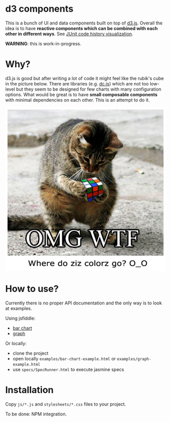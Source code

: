 d3 components
=============
This is a bunch of UI and data components built on top of [d3.js](https://github.com/mbostock/d3).
Overall the idea is to have **reactive components which can be combined with each other in different ways**.
See [JUnit code history visualization](http://dkandalov.github.io/code-history-mining/JUnit.html).

**WARNING**: this is work-in-progress.


Why?
====
d3.js is good but after writing a lot of code it might feel like the rubik's cube in the picture below.
There are libraries (e.g. [dc.js](https://github.com/dc-js/dc.js)) which are not too low-level
but they seem to be designed for few charts with many configuration options.
What would be great is to have **small composable components** with minimal dependencies on each other.
This is an attempt to do it.

<img src="https://raw.githubusercontent.com/dkandalov/d3-components/master/omg.jpg" alt="OMG" title="OMG" align="center"/>


How to use?
===========
Currently there is no proper API documentation and the only way is to look at examples.

Using jsfiddle:
 - [bar chart](http://jsfiddle.net/r4wk0c5t/)
 - [graph](http://jsfiddle.net/2ywqjzkg/1/)

Or locally:
 - clone the project
 - open locally ```examples/bar-chart-example.html``` or ```examples/graph-example.html```
 - use ```specs/SpecRunner.html``` to execute jasmine specs


Installation
============
Copy ```js/*.js``` and ```stylesheets/*.css``` files to your project.

To be done: NPM integration.